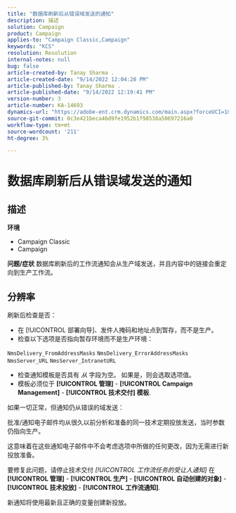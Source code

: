 ```yaml
---
title: "数据库刷新后从错误域发送的通知"
description: 描述
solution: Campaign
product: Campaign
applies-to: "Campaign Classic,Campaign"
keywords: "KCS"
resolution: Resolution
internal-notes: null
bug: false
article-created-by: Tanay Sharma .
article-created-date: "9/14/2022 12:04:28 PM"
article-published-by: Tanay Sharma .
article-published-date: "9/14/2022 12:19:41 PM"
version-number: 3
article-number: KA-14693
dynamics-url: "https://adobe-ent.crm.dynamics.com/main.aspx?forceUCI=1&pagetype=entityrecord&etn=knowledgearticle&id=a95eeb5e-2534-ed11-9db1-002248086735"
source-git-commit: 0c3e421beca46d9fe1952b1f98538a50697216a0
workflow-type: tm+mt
source-wordcount: '211'
ht-degree: 3%

---
```


# 数据库刷新后从错误域发送的通知

## 描述

<b>环境</b>
- Campaign Classic
- Campaign



<b>问题/症状</b>
数据库刷新后的工作流通知会从生产域发送，并且内容中的链接会重定向到生产工作流。


## 分辨率


刷新后检查是否：

- 在 [!UICONTROL 部署向导]、发件人掩码和地址点到暂存，而不是生产。
- 检查以下选项是否指向暂存环境而不是生产环境：


`NmsDelivery_FromAddressMasks`
`NmsDelivery_ErrorAddressMasks`
`NmsServer_URL`
`NmsServer_IntranetURL`



- 检查通知模板是否具有 *从* 字段为空。 如果是，则会选取选项值。
- 模板必须位于 <b>[!UICONTROL 管理]</b> - <b>[!UICONTROL Campaign Management]</b> - <b>[!UICONTROL 技术交付] 模板</b>.




如果一切正常，但通知仍从错误的域发送：

批准/通知电子邮件均从很久以前分析和准备的同一技术定期投放发送，当时参数仍指向生产。

这意味着在这些通知电子邮件中不会考虑选项中所做的任何更改，因为无需进行新投放准备。

要修复此问题，请停止技术交付 *[!UICONTROL 工作流任务的受让人通知]* 在 <b>[!UICONTROL 管理]</b> - <b>[!UICONTROL 生产]</b> - <b>[!UICONTROL 自动创建的对象]</b> - <b>[!UICONTROL 技术投放]</b> - <b>[!UICONTROL 工作流通知]</b>.

新通知将使用最新且正确的变量创建新投放。


